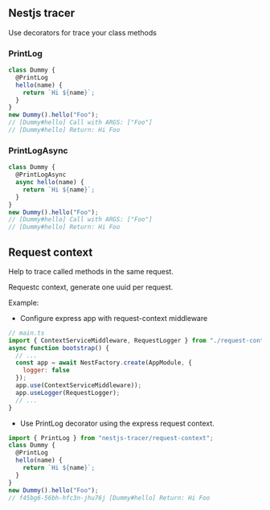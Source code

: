 ## Nestjs tracer

Use decorators for trace your class methods

### PrintLog

```javascript
class Dummy {
  @PrintLog
  hello(name) {
    return `Hi ${name}`;
  }
}
new Dummy().hello("Foo");
// [Dummy#hello] Call with ARGS: ["Foo"]
// [Dummy#hello] Return: Hi Foo
```

### PrintLogAsync

```javascript
class Dummy {
  @PrintLogAsync
  async hello(name) {
    return `Hi ${name}`;
  }
}
new Dummy().hello("Foo");
// [Dummy#hello] Call with ARGS: ["Foo"]
// [Dummy#hello] Return: Hi Foo
```

## Request context

Help to trace called methods in the same request.

Requestc context, generate one uuid per request.

Example:

- Configure express app with request-context middleware

```js
// main.ts
import { ContextServiceMiddleware, RequestLogger } from "./request-context";
async function bootstrap() {
  // ...
  const app = await NestFactory.create(AppModule, {
    logger: false
  });
  app.use(ContextServiceMiddleware));
  app.useLogger(RequestLogger);
  // ...
}
```

- Use PrintLog decorator using the express request context.

```javascript
import { PrintLog } from "nestjs-tracer/request-context";
class Dummy {
  @PrintLog
  hello(name) {
    return `Hi ${name}`;
  }
}
new Dummy().hello("Foo");
// f45bg6-56bh-hfc3n-jhu76j [Dummy#hello] Return: Hi Foo
```
